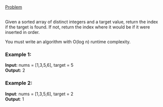 [Problem](https://leetcode.com/problems/search-insert-position/description/?envType=study-plan-v2&envId=top-interview-150)<br/><br/>

Given a sorted array of distinct integers and a target value, return the index if the target is found. If not, return the index where it would be if it were inserted in order.<br/>

You must write an algorithm with O(log n) runtime complexity.<br/>

 

### Example 1:

**Input:** nums = [1,3,5,6], target = 5<br/>
**Output:** 2<br/>

### Example 2:

**Input**: nums = [1,3,5,6], target = 2<br/>
**Output**: 1<br/>